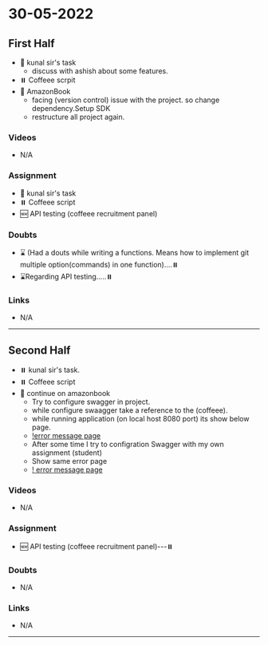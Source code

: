 # 30-05-2022


## First Half
- 🔄 kunal sir's task 
	- discuss with ashish about some features.
- ⏸️ Coffeee scrpit 
- 🔄 AmazonBook
	- facing (version control) issue with the project. so change dependency.Setup SDK
	- restructure all project again. 

### Videos

- N/A

### Assignment 

- 🔄 kunal sir's task 
- ⏸️ Coffeee script 
- 🆕 API testing (coffeee recruitment panel) 


### Doubts

- ⌛ (Had a douts while writing a functions. Means how to implement git multiple option(commands) in one function)....⏸️
- ⌛Regarding API testing.....⏸️

### Links

- N/A

***********************************************************************************************

## Second Half

- ⏸️ kunal sir's task.
- ⏸️ Coffeee script 
- 🔄 continue on amazonbook
	- Try to configure swagger in project.
	- while configure swaagger take a reference to the (coffeee).
	- while running application (on local host 8080 port) its show below page.
	- [ !error message page](https://github.com/sp18-interns/bhavesh-intern/blob/main/30%20%20may%202022/ErrorPage.png "error show")
	- After some time I try to configration Swagger with my own assignment (student)
	- Show same error page
	- [ ! error message page](https://github.com/sp18-interns/bhavesh-intern/blob/main/30%20%20may%202022/ErrorPage.png "error show")


### Videos

- N/A

### Assignment 

- 🆕 API testing (coffeee recruitment panel)---⏸️

### Doubts

- N/A

### Links

- N/A
*********************************************************************************************